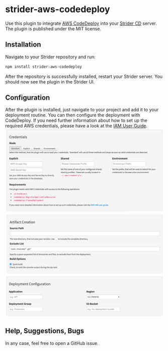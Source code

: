 # strider-aws-codedeploy
Use this plugin to integrate 
[AWS CodeDeploy](http://docs.aws.amazon.com/codedeploy/latest/userguide/)
into your 
[Strider CD](https://github.com/Strider-CD/strider) server. The plugin is published under the MIT license.


## Installation
Navigate to your Strider repository and run:

```bash
npm install strider-aws-codedeploy
```

After the repository is successfully installed, restart your Strider server. You should now see the plugin in the Strider UI.


## Configuration
After the plugin is installed, just navigate to your project and add it to your deployment routine. You can then configure the deployment with CodeDeploy. If you need further information about how to set up the required AWS credentials, please have a look at the 
[IAM User Guide](http://docs.aws.amazon.com/IAM/latest/UserGuide/).
![credential-form-img]
![artifact-form-img]
![deployment-form-img]


## Help, Suggestions, Bugs
In any case, feel free to open a GitHub issue.



[credential-form-img]: https://github.com/flxbe/strider-aws-codedeploy-images/blob/master/credentials_form.png
[artifact-form-img]: https://github.com/flxbe/strider-aws-codedeploy-images/blob/master/artifact_form.png
[deployment-form-img]: https://github.com/flxbe/strider-aws-codedeploy-images/blob/master/deployment_form.png
